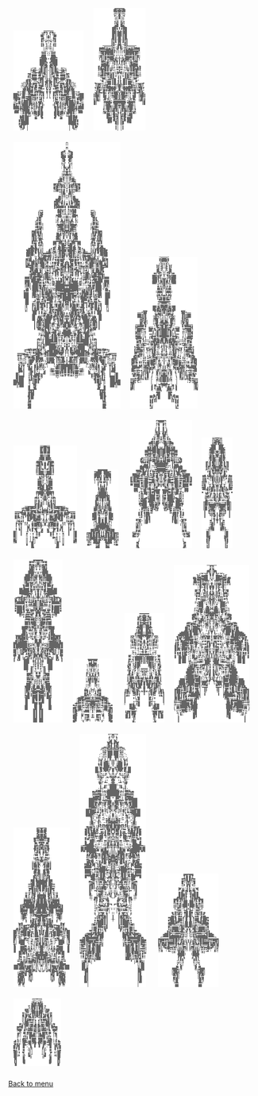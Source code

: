 <img hspace="10" vspace="10" src="../images/109f3e74-375a-4937-8d55-36e1164e1559.png"><img hspace="10" vspace="10" src="../images/10cc2cf3-da2f-4c81-b925-fec57ae0336e.png">
<img hspace="10" vspace="10" src="../images/2c518b9e-4db6-4353-96a3-1123d0cc5cf4.png"><img hspace="10" vspace="10" src="../images/40d65bff-2d29-4883-ac22-32d20e7dda89.png">
<img hspace="10" vspace="10" src="../images/47ceb2eb-a36c-4324-a186-2504c73c846b.png"><img hspace="10" vspace="10" src="../images/4d836667-42d9-4050-b4a8-ea3545013d31.png">
<img hspace="10" vspace="10" src="../images/5aada360-6012-4e3d-95f0-cf0f8be70229.png"><img hspace="10" vspace="10" src="../images/7a3fec2b-983a-4b20-9090-766cb1439eea.png">
<img hspace="10" vspace="10" src="../images/9b8a496a-2783-4f60-8ee5-70b6d217f313.png"><img hspace="10" vspace="10" src="../images/9bf512e1-5123-483b-8458-f53e6c50559b.png">
<img hspace="10" vspace="10" src="../images/9ffd4ebb-eefd-4beb-b52b-70cfeae0cd48.png"><img hspace="10" vspace="10" src="../images/ae81e6dd-4845-4194-b742-a6e59e781cf7.png">
<img hspace="10" vspace="10" src="../images/b91a8ad1-eece-42f7-a11d-71ef13aefdd3.png"><img hspace="10" vspace="10" src="../images/de51d96d-f327-44db-bc86-50884c693489.png">
<img hspace="10" vspace="10" src="../images/e41dfd68-5f00-4c78-b70b-139e9446fbb8.png"><img hspace="10" vspace="10" src="../images/ebbba53c-b040-4336-a88d-2555ea098884.png">

[Back to menu](../README.md)
